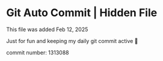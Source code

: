 # Git Auto Commit | Hidden File

This file was added Feb 12, 2025

Just for fun and keeping my daily git commit active 🤪

commit number: 1313088
